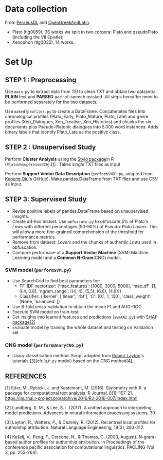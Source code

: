 <!-- https://docs.github.com/en/get-started/writing-on-github/getting-started-with-writing-and-formatting-on-github/basic-writing-and-formatting-syntax -->

# Data collection

From [PerseusDL](https://github.com/PerseusDL/canonical-greekLit) and [OpenGreekAndLatin](https://github.com/OpenGreekAndLatin/First1KGreek).

- Plato (tlg0059), 36 works we split in two corpora: Plato and pseudoPlato (including the VII Epistle);
- Xenophon (tlg0032), 14 works.

# Set Up

## STEP 1 : Preprocessing

Use `main.py` to extract data from TEI to clean TXT and obtain two datasets: **PLAIN** text and **PARSED** part-of-speech masked.
All steps hereafter need to be performed separately for the two datasets.

Use `makedfprofiles.py` to create a DataFrame. Concatenates files into chronological profiles (Plato_Early, Plato_Mature, Plato_Late) and genre profiles (Xen_Dialogues, Xen_Treatise, Xen_Histories) and chunks the six documents plus Pseudo-Platonic dialogues into 5.000 word instances. Adds binary labels that identify Plato_Late as the positive class.

## STEP 2 : Unsupervised Study

Perform **Cluster Analysis** using the [Stylo package](https://github.com/computationalstylistics/stylo)in R (`PlatoUnsupervisedCA`).[[1]](#1) . Takes single TXT files as input

Perform **Support Vector Data Description** (`performSVDD.py`, adapted from [Kepeng Qiu](https://github.com/iqiukp/SVDD-Python)'s GitHub). Make pandas.DataFrame from TXT files and use CSV as input.

## STEP 3: Supervised Study

- Revise positive labels of pandas.DataFrame based on unsupervised insights.
- Create ad-hoc testset. Use `obfuscate.py` to obfuscate 5\% of Plato's _Laws_ with different percentages (50-90\%) of Pseudo-Plato _Lovers_. This will allow a more fine-grained comprehension of the threshold for performance metrics.
- Remove from dataset: _Lovers_ and the chunks of authentic _Laws_ used in obfuscation.
- Compare performace of a **Support Vector Machine** (SVM) Machine Learning model and a **Common N-Gram**(CNG) model.

### SVM model (`performSVM.py`)

- Use SearchGrid to find best parameters for:
  - TF-IDF vectorizer: {'max_features': [1000, 3000, 5000], 'max_df': [1, 0.4, 0.8], 'ngram_range': [(4, 4), (5,5), (6,6), (4,6)]}
  - Classifier: {'kernel': ['linear', 'rbf'], 'C': [0.1, 1, 100], 'class_weight':[None, 'balanced' ]}
- Use 6-fold cross-validation to obtain the mean F1 and AUC-ROC
- Execute SVM model on train-test
- Get insights into learned features and predictions (`svmXAI.py`) with [SHAP package](https://github.com/shap/shap?tab=readme-ov-file)[[2]](#2)
- Evaluate model by training the whole dataset and testing on Validation set

### CNG model (`performUnaryCNG.py`)

- Unary classification method. Script adapted from [Robert Layton](https://github.com/robertlayton/authorship_tutorials)'s tutorials [[3]](#3)(cfr.`RLP.py` model) based on the CNG method[[4]](#4).

## REFERENCES

<a id="1">[1]</a> Eder, M., Rybicki, J. and Kestemont, M. (2016). Stylometry with R: a package for computational text analysis. R Journal, 8(1): 107-21. https://journal.r-project.org/archive/2016/RJ-2016-007/index.html

<a id="2">[2]</a> Lundberg, S. M., & Lee, S. I. (2017). A unified approach to interpreting model predictions. Advances in neural information processing systems, 30.

<a id="3">[3]</a> Layton, R., Watters, P., & Dazeley, R. (2012). Recentred local profiles for authorship attribution. Natural Language Engineering, 18(3), 293-312.

<a id="4">[4]</a> Kešelj, V., Peng, F., Cercone, N., & Thomas, C. (2003, August). N-gram-based author profiles for authorship attribution. In Proceedings of the conference pacific association for computational linguistics, PACLING (Vol. 3, pp. 255-264).
